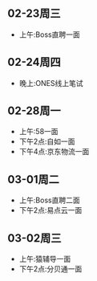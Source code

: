 ## 02-23周三
- 上午:Boss直聘一面
## 02-24周四
- 晚上:ONES线上笔试
## 02-28周一
- 上午:58一面
- 下午2点:自如一面
- 下午4点:京东物流一面
## 03-01周二
- 上午:Boss直聘二面
- 下午2点:易点云一面
## 03-02周三
- 上午:猿辅导一面
- 下午2点:分贝通一面